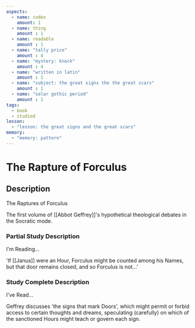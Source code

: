 ```yaml
---
aspects: 
  - name: codex
    amount: 1
  - name: thing
    amount : 1
  - name: readable
    amount : 1
  - name: "tally price"
    amount : 4
  - name: "mystery: knock"
    amount : 4
  - name: "written in latin"
    amount : 1
  - name: "subject: the great signs the the great scars"
    amount : 1
  - name: "solar gothic period"
    amount : 1
tags:
  - book
  - studied
lesson:
  - "lesson: the great signs and the great scars"
memory:
  - "memory: pattern"
---
```


# The Rapture of Forculus

## Description
The Raptures of Forculus

The first volume of [[Abbot Geffrey]]'s hypothetical theological debates in the Socratic mode.
### Partial Study Description
I'm Reading...

'If [[Janus]] were an Hour, Forculus might be counted among his Names, but that door remains closed, and so Forculus is not…'
### Study Complete Description
I've Read...

Geffrey discusses 'the signs that mark Doors', which might permit or forbid access to certain thoughts and dreams, speculating (carefully) on which of the sanctioned Hours might teach or govern each sign.